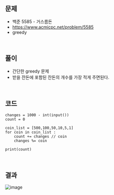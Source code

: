 ## 문제

* 백준 5585 - 거스름돈
* https://www.acmicpc.net/problem/5585
* greedy



</br>



## 풀이

* 간단한 greedy 문제
* 받을 잔돈에 포함된 잔돈의 개수를 가장 적게 주면된다.



</br>



## 코드

```
changes = 1000 - int(input())
count = 0

coin_list = [500,100,50,10,5,1]
for coin in coin_list :
    count += changes // coin
    changes %= coin
    
print(count)
```



</br>



## 결과

![image](https://user-images.githubusercontent.com/49062985/81365380-e4194b80-9122-11ea-9376-540b4001c544.png)

